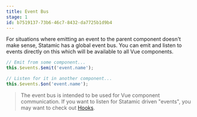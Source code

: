 ```yaml
---
title: Event Bus
stage: 1
id: b7519137-73b6-46c7-8432-da7725b1d9b4
---
```

For situations where emitting an event to the parent component doesn't make sense, Statamic has a global event bus. You can emit and listen to events directly on this which will be available to all Vue components.

``` js
// Emit from some component...
this.$events.$emit('event.name');

// Listen for it in another component...
this.$events.$on('event.name');
```

> The event bus is intended to be used for Vue component communication. If you want to listen
> for Statamic driven "events", you may want to check out [Hooks](/extending/hooks).
